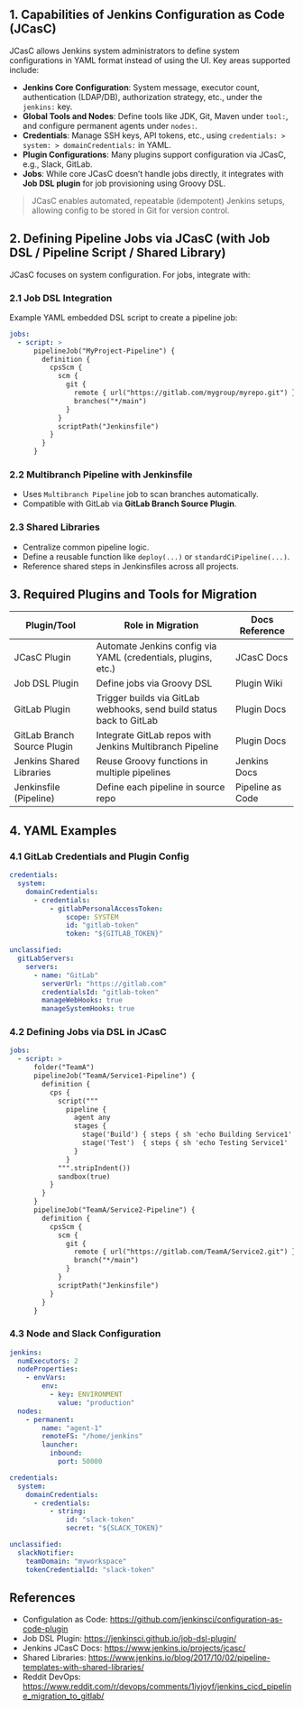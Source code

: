 ## 1. Capabilities of Jenkins Configuration as Code (JCasC)

JCasC allows Jenkins system administrators to define system configurations in YAML format instead of using the UI. Key areas supported include:

- **Jenkins Core Configuration**: System message, executor count, authentication (LDAP/DB), authorization strategy, etc., under the `jenkins:` key.
- **Global Tools and Nodes**: Define tools like JDK, Git, Maven under `tool:`, and configure permanent agents under `nodes:`.
- **Credentials**: Manage SSH keys, API tokens, etc., using `credentials: > system: > domainCredentials:` in YAML.
- **Plugin Configurations**: Many plugins support configuration via JCasC, e.g., Slack, GitLab.
- **Jobs**: While core JCasC doesn’t handle jobs directly, it integrates with **Job DSL plugin** for job provisioning using Groovy DSL.

> JCasC enables automated, repeatable (idempotent) Jenkins setups, allowing config to be stored in Git for version control.

## 2. Defining Pipeline Jobs via JCasC (with Job DSL / Pipeline Script / Shared Library)

JCasC focuses on system configuration. For jobs, integrate with:

### 2.1 Job DSL Integration

Example YAML embedded DSL script to create a pipeline job:

```yaml
jobs:
  - script: >
      pipelineJob("MyProject-Pipeline") {
        definition {
          cpsScm {
            scm {
              git {
                remote { url("https://gitlab.com/mygroup/myrepo.git") }
                branches("*/main")
              }
            }
            scriptPath("Jenkinsfile")
          }
        }
      }
```

### 2.2 Multibranch Pipeline with Jenkinsfile

- Uses `Multibranch Pipeline` job to scan branches automatically.
- Compatible with GitLab via **GitLab Branch Source Plugin**.

### 2.3 Shared Libraries

- Centralize common pipeline logic.
- Define a reusable function like `deploy(...)` or `standardCiPipeline(...)`.
- Reference shared steps in Jenkinsfiles across all projects.

## 3. Required Plugins and Tools for Migration

| Plugin/Tool                   | Role in Migration                                                            | Docs Reference                     |
|------------------------------|------------------------------------------------------------------------------|------------------------------------|
| JCasC Plugin                 | Automate Jenkins config via YAML (credentials, plugins, etc.)               | JCasC Docs                         |
| Job DSL Plugin               | Define jobs via Groovy DSL                                                   | Plugin Wiki                        |
| GitLab Plugin                | Trigger builds via GitLab webhooks, send build status back to GitLab        | Plugin Docs                        |
| GitLab Branch Source Plugin | Integrate GitLab repos with Jenkins Multibranch Pipeline                    | Plugin Docs                        |
| Jenkins Shared Libraries     | Reuse Groovy functions in multiple pipelines                                 | Jenkins Docs                       |
| Jenkinsfile (Pipeline)       | Define each pipeline in source repo                                          | Pipeline as Code                   |

## 4. YAML Examples

### 4.1 GitLab Credentials and Plugin Config

```yaml
credentials:
  system:
    domainCredentials:
      - credentials:
          - gitlabPersonalAccessToken:
              scope: SYSTEM
              id: "gitlab-token"
              token: "${GITLAB_TOKEN}"

unclassified:
  gitLabServers:
    servers:
      - name: "GitLab"
        serverUrl: "https://gitlab.com"
        credentialsId: "gitlab-token"
        manageWebHooks: true
        manageSystemHooks: true
```

### 4.2 Defining Jobs via DSL in JCasC

```yaml
jobs:
  - script: >
      folder("TeamA")
      pipelineJob("TeamA/Service1-Pipeline") {
        definition {
          cps {
            script("""
              pipeline {
                agent any
                stages {
                  stage('Build') { steps { sh 'echo Building Service1' } }
                  stage('Test')  { steps { sh 'echo Testing Service1'  } }
                }
              }
            """.stripIndent())
            sandbox(true)
          }
        }
      }
      pipelineJob("TeamA/Service2-Pipeline") {
        definition {
          cpsScm {
            scm {
              git {
                remote { url("https://gitlab.com/TeamA/Service2.git") }
                branch("*/main")
              }
            }
            scriptPath("Jenkinsfile")
          }
        }
      }
```

### 4.3 Node and Slack Configuration

```yaml
jenkins:
  numExecutors: 2
  nodeProperties:
    - envVars:
        env:
          - key: ENVIRONMENT
            value: "production"
  nodes:
    - permanent:
        name: "agent-1"
        remoteFS: "/home/jenkins"
        launcher:
          inbound:
            port: 50000

credentials:
  system:
    domainCredentials:
      - credentials:
          - string:
              id: "slack-token"
              secret: "${SLACK_TOKEN}"

unclassified:
  slackNotifier:
    teamDomain: "myworkspace"
    tokenCredentialId: "slack-token"
```

## References
- Configulation as Code: https://github.com/jenkinsci/configuration-as-code-plugin
- Job DSL Plugin: https://jenkinsci.github.io/job-dsl-plugin/
- Jenkins JCasC Docs: https://www.jenkins.io/projects/jcasc/
- Shared Libraries: https://www.jenkins.io/blog/2017/10/02/pipeline-templates-with-shared-libraries/
- Reddit DevOps: https://www.reddit.com/r/devops/comments/1iyjoyf/jenkins_cicd_pipeline_migration_to_gitlab/

